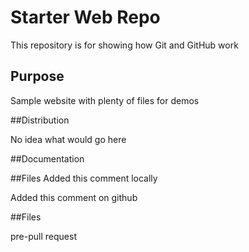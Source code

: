 # Starter Web Repo

This repository is for showing how Git and GitHub work

## Purpose

Sample website with plenty of files for demos

##Distribution

No idea what would go here

##Documentation


##Files
Added this comment locally

Added this comment on github

##Files

pre-pull request

